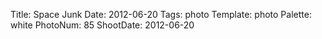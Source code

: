 Title: Space Junk
Date: 2012-06-20
Tags: photo
Template: photo
Palette: white
PhotoNum: 85
ShootDate: 2012-06-20
